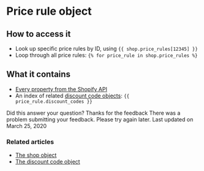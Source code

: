 # Price rule object

##  How to access it

* Look up specific price rules by ID, using `{{ shop.price_rules[12345] }}`
* Loop through all price rules: `{% for price_rule in shop.price_rules %}`

## What it contains

* [Every property from the Shopify API](https://shopify.dev/docs/admin-api/rest/reference/discounts/pricerule)
* An index of related [discount code objects](https://docs.usemechanic.com/article/442-the-discount-code-object): `{{ price_rule.discount_codes }}`

Did this answer your question?  Thanks for the feedback There was a problem submitting your feedback. Please try again later. Last updated on March 25, 2020

### Related articles

* [The shop object](https://docs.usemechanic.com/article/383-the-shop-object)
* [The discount code object](https://docs.usemechanic.com/article/442-the-discount-code-object)

